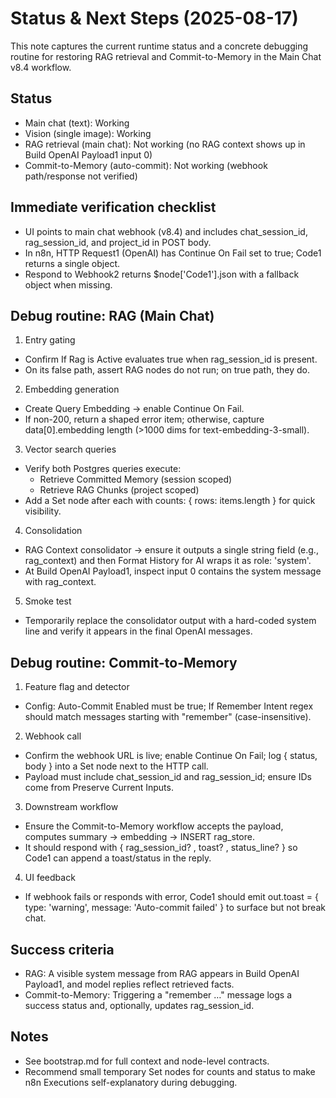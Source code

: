 # Status & Next Steps (2025-08-17)

This note captures the current runtime status and a concrete debugging routine for restoring RAG retrieval and Commit-to-Memory in the Main Chat v8.4 workflow.

## Status
- Main chat (text): Working
- Vision (single image): Working
- RAG retrieval (main chat): Not working (no RAG context shows up in Build OpenAI Payload1 input 0)
- Commit-to-Memory (auto-commit): Not working (webhook path/response not verified)

## Immediate verification checklist
- UI points to main chat webhook (v8.4) and includes chat_session_id, rag_session_id, and project_id in POST body.
- In n8n, HTTP Request1 (OpenAI) has Continue On Fail set to true; Code1 returns a single object.
- Respond to Webhook2 returns $node['Code1'].json with a fallback object when missing.

## Debug routine: RAG (Main Chat)
1) Entry gating
- Confirm If Rag is Active evaluates true when rag_session_id is present.
- On its false path, assert RAG nodes do not run; on true path, they do.

2) Embedding generation
- Create Query Embedding → enable Continue On Fail.
- If non-200, return a shaped error item; otherwise, capture data[0].embedding length (>1000 dims for text-embedding-3-small).

3) Vector search queries
- Verify both Postgres queries execute:
  - Retrieve Committed Memory (session scoped)
  - Retrieve RAG Chunks (project scoped)
- Add a Set node after each with counts: { rows: items.length } for quick visibility.

4) Consolidation
- RAG Context consolidator → ensure it outputs a single string field (e.g., rag_context) and then Format History for AI wraps it as role: 'system'.
- At Build OpenAI Payload1, inspect input 0 contains the system message with rag_context.

5) Smoke test
- Temporarily replace the consolidator output with a hard-coded system line and verify it appears in the final OpenAI messages.

## Debug routine: Commit-to-Memory
1) Feature flag and detector
- Config: Auto-Commit Enabled must be true; If Remember Intent regex should match messages starting with "remember" (case-insensitive).

2) Webhook call
- Confirm the webhook URL is live; enable Continue On Fail; log { status, body } into a Set node next to the HTTP call.
- Payload must include chat_session_id and rag_session_id; ensure IDs come from Preserve Current Inputs.

3) Downstream workflow
- Ensure the Commit-to-Memory workflow accepts the payload, computes summary → embedding → INSERT rag_store.
- It should respond with { rag_session_id? , toast? , status_line? } so Code1 can append a toast/status in the reply.

4) UI feedback
- If webhook fails or responds with error, Code1 should emit out.toast = { type: 'warning', message: 'Auto-commit failed' } to surface but not break chat.

## Success criteria
- RAG: A visible system message from RAG appears in Build OpenAI Payload1, and model replies reflect retrieved facts.
- Commit-to-Memory: Triggering a "remember …" message logs a success status and, optionally, updates rag_session_id.

## Notes
- See bootstrap.md for full context and node-level contracts.
- Recommend small temporary Set nodes for counts and status to make n8n Executions self-explanatory during debugging.
